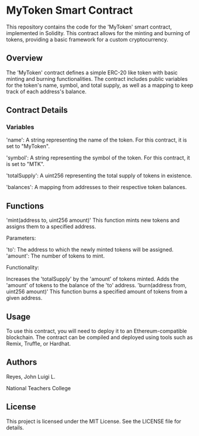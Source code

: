 # MyToken Smart Contract

This repository contains the code for the 'MyToken' smart contract, implemented in Solidity. This contract allows for the minting and burning of tokens, providing a basic framework for a custom cryptocurrency.


## Overview

The 'MyToken' contract defines a simple ERC-20 like token with basic minting and burning functionalities. The contract includes public variables for the token's name, symbol, and total supply, as well as a mapping to keep track of each address's balance.


## Contract Details

### Variables

'name': A string representing the name of the token. For this contract, it is set to "MyToken".

'symbol': A string representing the symbol of the token. For this contract, it is set to "MTK".

'totalSupply': A uint256 representing the total supply of tokens in existence.

'balances': A mapping from addresses to their respective token balances.



## Functions

'mint(address to, uint256 amount)'
This function mints new tokens and assigns them to a specified address.


Parameters:

'to': The address to which the newly minted tokens will be assigned.
'amount': The number of tokens to mint.


Functionality:

Increases the 'totalSupply' by the 'amount' of tokens minted.
Adds the 'amount' of tokens to the balance of the 'to' address.
'burn(address from, uint256 amount)'
This function burns a specified amount of tokens from a given address.


## Usage


To use this contract, you will need to deploy it to an Ethereum-compatible blockchain. The contract can be compiled and deployed using tools such as Remix, Truffle, or Hardhat.

## Authors

Reyes, John Luigi L.

National Teachers College


## License

This project is licensed under the MIT License. See the LICENSE file for details.
